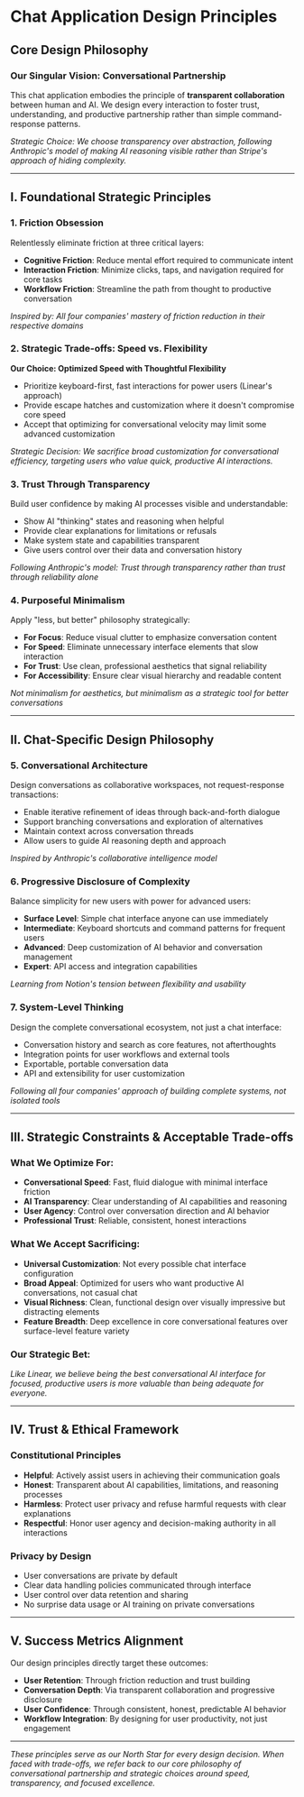 # Chat Application Design Principles

## Core Design Philosophy

### Our Singular Vision: **Conversational Partnership**
This chat application embodies the principle of **transparent collaboration** between human and AI. We design every interaction to foster trust, understanding, and productive partnership rather than simple command-response patterns.

*Strategic Choice: We choose transparency over abstraction, following Anthropic's model of making AI reasoning visible rather than Stripe's approach of hiding complexity.*

---

## I. Foundational Strategic Principles

### 1. **Friction Obsession**
Relentlessly eliminate friction at three critical layers:
- **Cognitive Friction**: Reduce mental effort required to communicate intent
- **Interaction Friction**: Minimize clicks, taps, and navigation required for core tasks  
- **Workflow Friction**: Streamline the path from thought to productive conversation

*Inspired by: All four companies' mastery of friction reduction in their respective domains*

### 2. **Strategic Trade-offs: Speed vs. Flexibility**
**Our Choice: Optimized Speed with Thoughtful Flexibility**
- Prioritize keyboard-first, fast interactions for power users (Linear's approach)
- Provide escape hatches and customization where it doesn't compromise core speed
- Accept that optimizing for conversational velocity may limit some advanced customization

*Strategic Decision: We sacrifice broad customization for conversational efficiency, targeting users who value quick, productive AI interactions.*

### 3. **Trust Through Transparency**
Build user confidence by making AI processes visible and understandable:
- Show AI "thinking" states and reasoning when helpful
- Provide clear explanations for limitations or refusals  
- Make system state and capabilities transparent
- Give users control over their data and conversation history

*Following Anthropic's model: Trust through transparency rather than trust through reliability alone*

### 4. **Purposeful Minimalism**
Apply "less, but better" philosophy strategically:
- **For Focus**: Reduce visual clutter to emphasize conversation content
- **For Speed**: Eliminate unnecessary interface elements that slow interaction
- **For Trust**: Use clean, professional aesthetics that signal reliability
- **For Accessibility**: Ensure clear visual hierarchy and readable content

*Not minimalism for aesthetics, but minimalism as a strategic tool for better conversations*

---

## II. Chat-Specific Design Philosophy

### 5. **Conversational Architecture**
Design conversations as collaborative workspaces, not request-response transactions:
- Enable iterative refinement of ideas through back-and-forth dialogue
- Support branching conversations and exploration of alternatives
- Maintain context across conversation threads
- Allow users to guide AI reasoning depth and approach

*Inspired by Anthropic's collaborative intelligence model*

### 6. **Progressive Disclosure of Complexity**
Balance simplicity for new users with power for advanced users:
- **Surface Level**: Simple chat interface anyone can use immediately
- **Intermediate**: Keyboard shortcuts and command patterns for frequent users  
- **Advanced**: Deep customization of AI behavior and conversation management
- **Expert**: API access and integration capabilities

*Learning from Notion's tension between flexibility and usability*

### 7. **System-Level Thinking**
Design the complete conversational ecosystem, not just a chat interface:
- Conversation history and search as core features, not afterthoughts
- Integration points for user workflows and external tools
- Exportable, portable conversation data
- API and extensibility for user customization

*Following all four companies' approach of building complete systems, not isolated tools*

---

## III. Strategic Constraints & Acceptable Trade-offs

### What We Optimize For:
- **Conversational Speed**: Fast, fluid dialogue with minimal interface friction
- **AI Transparency**: Clear understanding of AI capabilities and reasoning
- **User Agency**: Control over conversation direction and AI behavior
- **Professional Trust**: Reliable, consistent, honest interactions

### What We Accept Sacrificing:
- **Universal Customization**: Not every possible chat interface configuration
- **Broad Appeal**: Optimized for users who want productive AI conversations, not casual chat
- **Visual Richness**: Clean, functional design over visually impressive but distracting elements
- **Feature Breadth**: Deep excellence in core conversational features over surface-level feature variety

### Our Strategic Bet:
*Like Linear, we believe being the best conversational AI interface for focused, productive users is more valuable than being adequate for everyone.*

---

## IV. Trust & Ethical Framework

### Constitutional Principles
- **Helpful**: Actively assist users in achieving their communication goals
- **Honest**: Transparent about AI capabilities, limitations, and reasoning processes
- **Harmless**: Protect user privacy and refuse harmful requests with clear explanations
- **Respectful**: Honor user agency and decision-making authority in all interactions

### Privacy by Design
- User conversations are private by default
- Clear data handling policies communicated through interface
- User control over data retention and sharing
- No surprise data usage or AI training on private conversations

---

## V. Success Metrics Alignment

Our design principles directly target these outcomes:
- **User Retention**: Through friction reduction and trust building
- **Conversation Depth**: Via transparent collaboration and progressive disclosure
- **User Confidence**: Through consistent, honest, predictable AI behavior
- **Workflow Integration**: By designing for user productivity, not just engagement

---

*These principles serve as our North Star for every design decision. When faced with trade-offs, we refer back to our core philosophy of conversational partnership and strategic choices around speed, transparency, and focused excellence.*